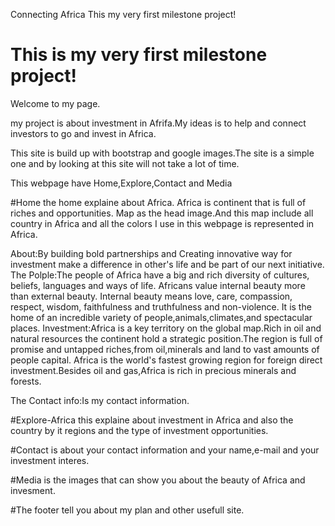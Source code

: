 Connecting Africa
This my very first milestone project!
# This is my very first milestone project!

Welcome to my page.

my project is about investment in Afrifa.My ideas is to help and connect investors to go and invest in Africa.

This site is build up with bootstrap and google images.The site is a simple one and by looking at this site will not take a lot of time.

This webpage have Home,Explore,Contact and Media 

#Home the home explaine about Africa.
Africa is continent that is full of riches and opportunities.
Map as the head image.And this map include all country in Africa and all the colors I use in this webpage is represented in Africa.

About:By building bold partnerships and Creating innovative way for investment make a difference in other's life and be part of our next initiative.
The Polple:The people of Africa have a big and rich diversity of cultures, beliefs, languages and ways of life.
Africans value internal beauty more than external beauty. Internal beauty means love, care, compassion, respect, wisdom, faithfulness and truthfulness and non-violence.
It is the home of an incredible variety of people,animals,climates,and spectacular places.
Investment:Africa is a key territory on the global map.Rich in oil and natural resources the continent hold a strategic position.The region is full of promise and untapped riches,from oil,minerals and land to vast amounts of people capital.
Africa is the world's fastest growing region for foreign direct investment.Besides oil and gas,Africa is rich in precious minerals and forests.

The Contact info:Is my contact information.

#Explore-Africa this explaine about investment in Africa and also the country by it regions and the type of investment opportunities.


#Contact is about your contact information and your name,e-mail and your investment interes.


#Media is the images that can show you about the beauty of Africa and invesment.

#The footer tell you about my plan and other usefull site.

